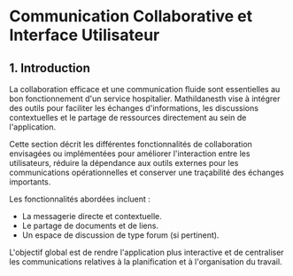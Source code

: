 # Communication Collaborative et Interface Utilisateur

## 1. Introduction

La collaboration efficace et une communication fluide sont essentielles au bon fonctionnement d'un service hospitalier. Mathildanesth vise à intégrer des outils pour faciliter les échanges d'informations, les discussions contextuelles et le partage de ressources directement au sein de l'application.

Cette section décrit les différentes fonctionnalités de collaboration envisagées ou implémentées pour améliorer l'interaction entre les utilisateurs, réduire la dépendance aux outils externes pour les communications opérationnelles et conserver une traçabilité des échanges importants.

Les fonctionnalités abordées incluent :
- La messagerie directe et contextuelle.
- Le partage de documents et de liens.
- Un espace de discussion de type forum (si pertinent).

L'objectif global est de rendre l'application plus interactive et de centraliser les communications relatives à la planification et à l'organisation du travail. 
